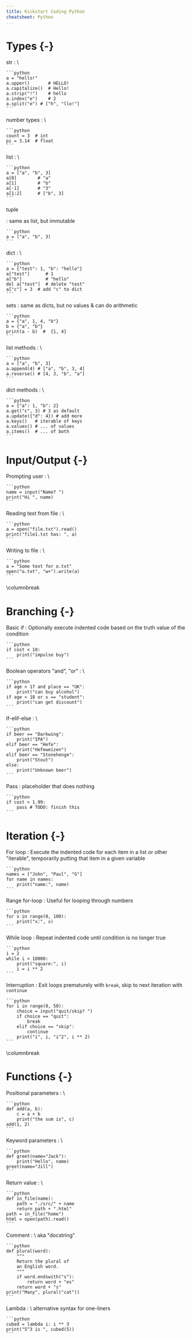 ```yaml
---
title: Kickstart Coding Python
cheatsheet: Python
...
```


# Types {-}

str
:   \ 

    ```python
    a = "hello!"
    a.upper()       # HELLO!
    a.capitalize()  # Hello!
    a.strip("!")    # hello
    a.index("e")    # 2
    a.split("e") # ["h", "llo!"]
    ```

number types
:   \ 

    ```python
    count = 3  # int
    pi = 3.14  # float
    ```

list
:   \ 

    ```python
    a = ["a", "b", 3]
    a[0]        # "a"
    a[1]        # "b"
    a[-1]       # "3"
    a[1:2]      # ["b", 3]
    ```

tuple

:   same as list, but immutable

    ```python
    a = ("a", "b", 3)
    ```

dict
:   \ 

    ```python
    a = {"test": 1, "b": "hello"}
    a["test"]      # 1
    a["b"]         # "hello"
    del a["test"]  # delete "test"
    a["c"] = 3  # add "c" to dict
    ```

sets
:   same as dicts, but no values & can do arithmetic

    ```python
    a = {"a", 1, 4, "b"}
    b = {"a", "b"}
    print(a - b)  #  {1, 4}
    ```

list methods
:   \ 

    ```python
    a = ["a", "b", 3]
    a.append(4) # ["a", "b", 3, 4]
    a.reverse() # [4, 3, "b", "a"]
    ```

dict methods
:   \ 

    ```python
    a = {"a": 1, "b": 2}
    a.get("c", 3) # 3 as default
    a.update({"d": 4}) # add more
    a.keys()   # iterable of keys
    a.values() # ... of values
    a.items()  # ... of both
    ```

# Input/Output {-}

Prompting user
:   \ 

    ```python
    name = input("Name? ")
    print("Hi ", name)
    ```

Reading text from file
:   \ 

    ```python
    a = open("file.txt").read()
    print("file1.txt has: ", a)
    ```

Writing to file
:   \ 

    ```python
    a = "Some text for o.txt"
    open("o.txt", "w+").write(a)
    ```

\columnbreak

# Branching {-}

Basic if
:   Optionally execute indented code based on the truth value of the condition

    ```python
    if cost < 10:
        print("impulse buy")
    ```

Boolean operators "and", "or"
:   \ 

    ```python
    if age > 17 and place == "UK":
        print("can buy alcohol")
    if age < 18 or s == "student":
        print("can get discount")
    ```

If-elif-else
:   \ 

    ```python
    if beer == "Darkwing":
        print("IPA")
    elif beer == "Hefe":
        print("Hefeweizen")
    elif beer == "Stonehenge":
        print("Stout")
    else:
        print("Unknown beer")
    ```


Pass
:   placeholder that does nothing

    ```python
    if cost > 1.99:
        pass # TODO: finish this
    ```



# Iteration {-}

For loop
:   Execute the indented code for each item in a list or other "iterable",
temporarily putting that item in a given variable


    ```python
    names = ["John", "Paul", "G"]
    for name in names:
        print("name:", name)
    ```

Range for-loop
:   Useful for looping through numbers

    ```python
    for x in range(0, 100):
        print("x:", x)
    ```

While loop
:   Repeat indented code until condition is no longer true

    ```python
    i = 2
    while i < 10000:
        print("square:", i)
        i = i ** 2
    ```

Interruption
:   Exit loops prematurely with `break`, skip to next iteration with `continue`

    ```python
    for i in range(0, 50):
        choice = input("quit/skip? ")
        if choice == "quit":
            break
        elif choice == "skip":
            continue
        print("i", i, "i^2", i ** 2)
    ```



\columnbreak


# Functions {-}

Positional parameters
:   \ 

    ```python
    def add(a, b):
        c = a + b
        print("the sum is", c)
    add(1, 2)
    ```

Keyword parameters
:   \ 

    ```python
    def greet(name="Jack"):
        print("Hello", name)
    greet(name="Jill")
    ```

Return value
:   \ 

    ```python
    def in_file(name):
        path = "./src/" + name
        return path + ".html"
    path = in_file("home")
    html = open(path).read()
    ```

Comment
:   \ aka "docstring"

    ```python
    def plural(word):
        """
        Return the plural of
        an English word.
        """
        if word.endswith("s"):
            return word + "es"
        return word + "s"
    print("Many", plural("cat"))
    ```

Lambda
:   \ alternative syntax for one-liners

    ```python
    cubed = lambda i: i ** 3
    print("5^3 is ", cubed(5))
    ```

